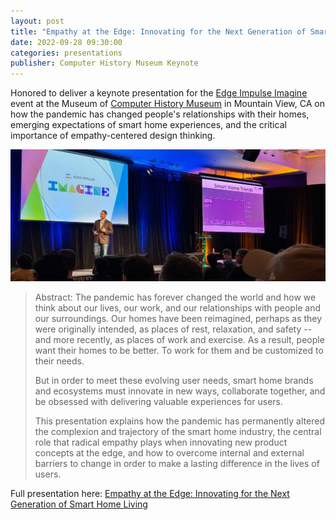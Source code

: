 ```yaml
---
layout: post
title: "Empathy at the Edge: Innovating for the Next Generation of Smart Home Living"
date: 2022-09-28 09:30:00
categories: presentations
publisher: Computer History Museum Keynote
---
```


Honored to deliver a keynote presentation for the [Edge Impulse Imagine][ln1] event at the Museum of [Computer History Museum][ln2] in Mountain View, CA on how the pandemic has changed people's relationships with their homes, emerging expectations of smart home experiences, and the critical importance of empathy-centered design thinking.

<p><img src="/images/MDB-computer-history-museum-keynote.jpeg" /></p>

> Abstract: The pandemic has forever changed the world and how we think about our lives, our work, and our relationships with people and our surroundings. Our homes have been reimagined, perhaps as they were originally intended, as places of rest, relaxation, and safety -- and more recently, as places of work and exercise. As a result, people want their homes to be better. To work for them and be customized to their needs.
> 
> But in order to meet these evolving user needs, smart home brands and ecosystems must innovate in new ways, collaborate together, and be obsessed with delivering valuable experiences for users.
>
> This presentation explains how the pandemic has permanently altered the complexion and trajectory of the smart home industry, the central role that radical empathy plays when innovating new product concepts at the edge, and how to overcome internal and external barriers to change in order to make a lasting difference in the lives of users.

Full presentation here: [Empathy at the Edge: Innovating for the Next Generation of Smart Home Living][ln3]

[ln1]: https://edgeimpulse.com/imagine "Edge Impulse Imagine"
[ln2]: https://computerhistory.org/ "Computer History Museum"
[ln3]: https://www.youtube.com/watch?v=05Ks84QRtQQ "Empathy at the Edge: Innovating for the Next Generation of Smart Home Living"

